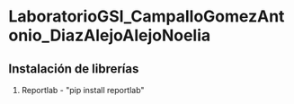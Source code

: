 # LaboratorioGSI_CampalloGomezAntonio_DiazAlejoAlejoNoelia

## Instalación de librerías
1. Reportlab - "pip install reportlab"